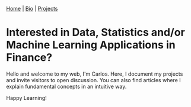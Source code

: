 [Home](index.md) | [Bio](bio.md) | [Projects](projects.md)

# Interested in Data, Statistics and/or Machine Learning Applications in Finance?

Hello and welcome to my web, I'm Carlos. Here, I document my projects and invite visitors to open discussion. You can also find articles where I explain fundamental concepts in an intuitive way.

Happy Learning!
